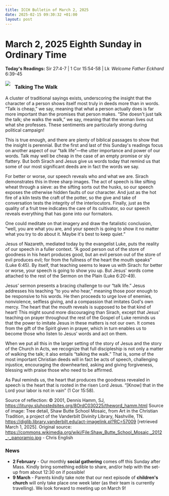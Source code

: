 ```yaml
---
title: ICCH Bulletin of March 2, 2025
date: 2025-02-15 09:30:32 +01:00
layout: post
---
```


# March 2, 2025 Eighth Sunday in Ordinary Time 
<span style="float: right"><em>Welcome Father Eckhard</em></span>
**Today's Readings:** Sir 27:4-7 | 1 Cor 15:54-58 | Lk 6:39-45


<img style="float: left; margin-right: 1em;" src="https://diglib.library.vanderbilt.edu/cdri/jpeg/shaw2390yuo09imkl97.jpg">

### Talking The Walk

A cluster of traditional sayings exists, underscoring the insight that the character of a person shows itself most truly in deeds more than in words. “Talk is cheap,” we say, meaning that what a person actually does is far more important than the promises that person makes. “She doesn't just talk the talk; she walks the walk,” we say, meaning that the woman lives out what she professes. These sentiments are particularly strong during political campaign!

This is true enough, and there are plenty of biblical passages to show that the insight is perennial. But the first and last of this Sunday's readings focus on another aspect of our “talk life”—the utter importance and power of our words. Talk may well be cheap in the case of an empty promise or sly flattery. But both Sirach and Jesus give us words today that remind us that some of our most significant deeds are in fact the words we say.

 For better or worse, our speech reveals who and what we are. Sirach demonstrates this in three sharp images. The act of speech is like sifting wheat through a sieve: as the sifting sorts out the husks, so our speech exposes the otherwise hidden faults of our character. And just as the hot fire of a kiln tests the craft of the potter, so the give and take of conversation tests the integrity of the interlocutors. Finally, just as the quality of a fruit tree indicates the care of its cultivator, so our speech reveals everything that has gone into our formators.

One could meditate on that imagery and draw the fatalistic conclusion, “well, you are what you are, and your speech is going to show it no matter what you try to do about it. Maybe it's best to keep quiet.” 

Jesus of Nazareth, mediated today by the evangelist Luke, puts the reality of our speech in a fuller context. “A good person out of the store of goodness in his heart produces good, but an evil person out of the store of evil produces evil; for from the fullness of the heart the mouth speaks” (Luke 6:45). By itself, that teaching seems to leave us with Sirach: for better or worse, your speech is going to show you up. But Jesus' words come attached to the rest of the Sermon on the Plain (Luke 6:20-49).

Jesus’ sermon presents a bracing challenge to our “talk life.” Jesus addresses his teaching “to you who hear,” meaning those poor enough to be responsive to his words. He then proceeds to urge love of enemies, nonviolence, selfless giving, and a compassion that imitates God's own mercy. The heart that the mouth reveals is supposed to be that kind of heart! This might sound more discouraging than Sirach, except that Jesus’ teaching on prayer throughout the rest of the Gospel of Luke reminds us that the power to imitate Jesus in these matters is not our own. It comes from the gift of the Spirit given in prayer, which in turn enables us to become those who listen to Jesus’ words and act on them.

When we put all this in the larger setting of the story of Jesus and the story of the Church in Acts, we recognize that full discipleship is not only a matter of walking the talk; it also entails “talking the walk.” That is, some of the most important Christian deeds will in fact be acts of speech, challenging injustice, encouraging the downhearted, asking and giving forgiveness, blessing with praise those who need to be affirmed.

As Paul reminds us, the heart that produces the goodness revealed in speech is the heart that is rooted in the risen Lord Jesus. “[Know] that in the Lord your labor is not in vain” (1 Cor 15:58). 

Source of reflection: © 2001, Dennis Hamm, SJ, https://liturgy.sluhostedsites.org/8OrdC030225/theword_hamm.html
Source of image: Tree detail, Shaw Butte School Mosaic, from Art in the Christian Tradition, a project of the Vanderbilt Divinity Library, Nashville, TN. https://diglib.library.vanderbilt.edu/act-imagelink.pl?RC=57009 [retrieved March 1, 2025]. Original source: https://commons.wikimedia.org/wiki/File:Shaw_Butte_School_Mosaic,_2012_-_panoramio.jpg - Chris English

### News 

* **2 February** - Our monthly **social gathering** comes off this Sunday after Mass. Kindly bring something edible to share, and/or help with the set-up from about 12:30 on if possible! 
* **9 March** - Parents kindly take note that our next episode of **children's church** will only take place one week later (as their team is currently travelling). We look forward to meeting up on March 9!
